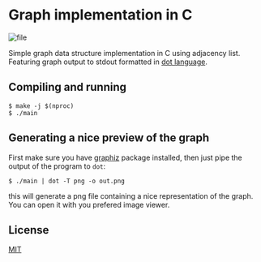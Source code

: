 # Graph implementation in C
![file](https://user-images.githubusercontent.com/64109770/215198850-a040ab3a-f98e-4a5f-967c-06ed64e819cd.png)

Simple graph data structure implementation in C using adjacency list. Featuring
graph output to stdout formatted in 
[dot language](https://graphviz.org/doc/info/lang.html).

## Compiling and running

```
$ make -j $(nproc)
$ ./main
```

## Generating a nice preview of the graph

First make sure you have [graphiz]() package installed, then just pipe the
output of the program to `dot`:

```
$ ./main | dot -T png -o out.png
```

this will generate a png file containing a nice representation of the graph. You
can open it with you prefered image viewer.

## License

[MIT](https://opensource.org/licenses/MIT)
